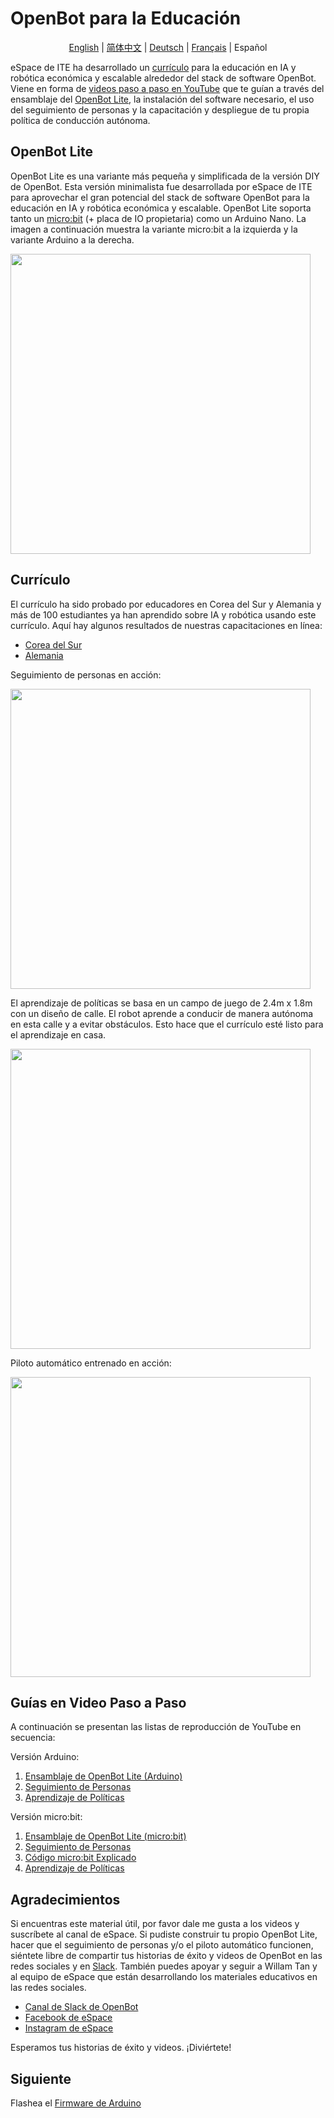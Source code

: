 # OpenBot para la Educación

<p align="center">
  <a href="README.md">English</a> |
  <a href="README.zh-CN.md">简体中文</a> |
  <a href="README.de-DE.md">Deutsch</a> |
  <a href="README.fr-FR.md">Français</a> |
  <span>Español</span>
</p>

eSpace de ITE ha desarrollado un [currículo](#currículo) para la educación en IA y robótica económica y escalable alrededor del stack de software OpenBot. Viene en forma de [videos paso a paso en YouTube](#guías-en-video-paso-a-paso) que te guían a través del ensamblaje del [OpenBot Lite](#openbot-lite-arduino), la instalación del software necesario, el uso del seguimiento de personas y la capacitación y despliegue de tu propia política de conducción autónoma.

## OpenBot Lite

OpenBot Lite es una variante más pequeña y simplificada de la versión DIY de OpenBot. Esta versión minimalista fue desarrollada por eSpace de ITE para aprovechar el gran potencial del stack de software OpenBot para la educación en IA y robótica económica y escalable. OpenBot Lite soporta tanto un [micro:bit](https://microbit.org/) (+ placa de IO propietaria) como un Arduino Nano. La imagen a continuación muestra la variante micro:bit a la izquierda y la variante Arduino a la derecha.

<p float="left">
  <img src="../../docs/images/openbot_lite.jpg" width="480px" />
</p>

## Currículo

El currículo ha sido probado por educadores en Corea del Sur y Alemania y más de 100 estudiantes ya han aprendido sobre IA y robótica usando este currículo. Aquí hay algunos resultados de nuestras capacitaciones en línea:

* [Corea del Sur](https://fb.watch/bDK2Vjgm3g/)
* [Alemania](https://www.facebook.com/EspaceCW/posts/5087394677946975)

Seguimiento de personas en acción:

<p float="left">
  <img src="../../docs/images/objectnav_320.gif" width="480px" />
</p>

El aprendizaje de políticas se basa en un campo de juego de 2.4m x 1.8m con un diseño de calle. El robot aprende a conducir de manera autónoma en esta calle y a evitar obstáculos. Esto hace que el currículo esté listo para el aprendizaje en casa.

<p float="left">
  <img src="../../docs/images/playfield.jpg" width="480px" />
</p>

Piloto automático entrenado en acción:

<p float="left">
  <img src="../../docs/images/autopilot_320.gif" width="480px" />
</p>

## Guías en Video Paso a Paso

A continuación se presentan las listas de reproducción de YouTube en secuencia:

Versión Arduino:
1. [Ensamblaje de OpenBot Lite (Arduino)](https://youtube.com/playlist?list=PLNKFHX5MRn52za5VeteCmvLNcL1Kowtw2)
2. [Seguimiento de Personas](https://youtube.com/playlist?list=PLNKFHX5MRn501oWvPbKzP1zkcqhLU5TOh)
3. [Aprendizaje de Políticas](https://youtube.com/playlist?list=PLNKFHX5MRn5233AyCWhcn71JdB9qIEa-E)

Versión micro:bit:
1. [Ensamblaje de OpenBot Lite (micro:bit)](https://youtube.com/playlist?list=PLNKFHX5MRn51xVKHo2VCY-KbOFQrkOm2R)
2. [Seguimiento de Personas](https://youtube.com/playlist?list=PLNKFHX5MRn51crWis1lwFJXj69DN9evG1)
3. [Código micro:bit Explicado](https://youtube.com/playlist?list=PLNKFHX5MRn51DfspxVo16BkfXz8y9uR7N)
4. [Aprendizaje de Políticas](https://youtube.com/playlist?list=PLNKFHX5MRn5233AyCWhcn71JdB9qIEa-E)

## Agradecimientos

Si encuentras este material útil, por favor dale me gusta a los videos y suscríbete al canal de eSpace. Si pudiste construir tu propio OpenBot Lite, hacer que el seguimiento de personas y/o el piloto automático funcionen, siéntete libre de compartir tus historias de éxito y videos de OpenBot en las redes sociales y en [Slack](https://join.slack.com/t/openbot-community/shared_invite/zt-jl8ygxqt-WNRNi9yzh7Lu60qui6Nh6w). También puedes apoyar y seguir a Willam Tan y al equipo de eSpace que están desarrollando los materiales educativos en las redes sociales.

* [Canal de Slack de OpenBot](https://join.slack.com/t/openbot-community/shared_invite/zt-jl8ygxqt-WNRNi9yzh7Lu60qui6Nh6w)
* [Facebook de eSpace](https://www.facebook.com/EspaceCW)
* [Instagram de eSpace](https://www.instagram.com/EspaceCW/)

Esperamos tus historias de éxito y videos. ¡Diviértete!

## Siguiente

Flashea el [Firmware de Arduino](../../firmware/README.es-ES.md)